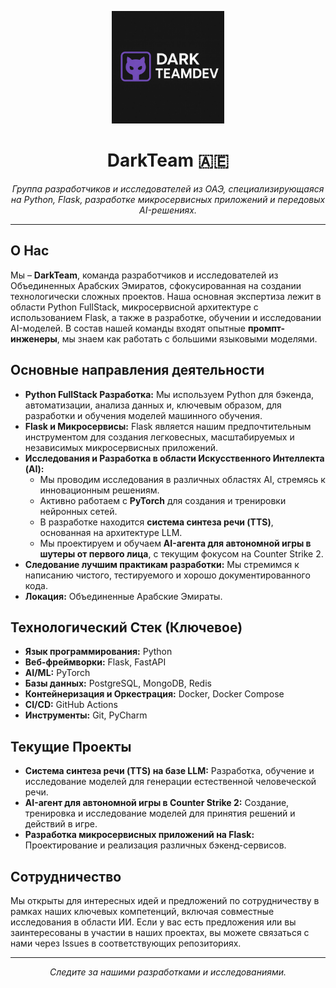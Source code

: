 <p align="center">
  <img src="./DarkTeamLogo.jpg" alt="DarkTeam Logo" width="180"/>
</p>

<h1 align="center">DarkTeam 🇦🇪</h1>

<p align="center">
  <em>Группа разработчиков и исследователей из ОАЭ, специализирующаяся на Python, Flask, разработке микросервисных приложений и передовых AI-решениях.</em>
</p>

---

## О Нас

Мы – **DarkTeam**, команда разработчиков и исследователей из Объединенных Арабских Эмиратов, сфокусированная на создании технологически сложных проектов. Наша основная экспертиза лежит в области Python FullStack, микросервисной архитектуре с использованием Flask, а также в разработке, обучении и исследовании AI-моделей. В состав нашей команды входят опытные **промпт-инженеры**, мы знаем как работать с большими языковыми моделями.

## Основные направления деятельности

*   **Python FullStack Разработка:** Мы используем Python для бэкенда, автоматизации, анализа данных и, ключевым образом, для разработки и обучения моделей машинного обучения.
*   **Flask и Микросервисы:** Flask является нашим предпочтительным инструментом для создания легковесных, масштабируемых и независимых микросервисных приложений.
*   **Исследования и Разработка в области Искусственного Интеллекта (AI):**
    *   Мы проводим исследования в различных областях AI, стремясь к инновационным решениям.
    *   Активно работаем с **PyTorch** для создания и тренировки нейронных сетей.
    *   В разработке находится **система синтеза речи (TTS)**, основанная на архитектуре LLM.
    *   Мы проектируем и обучаем **AI-агента для автономной игры в шутеры от первого лица**, с текущим фокусом на Counter Strike 2.
*   **Следование лучшим практикам разработки:** Мы стремимся к написанию чистого, тестируемого и хорошо документированного кода.
*   **Локация:** Объединенные Арабские Эмираты.

## Технологический Стек (Ключевое)

*   **Язык программирования:** Python
*   **Веб-фреймворки:** Flask, FastAPI
*   **AI/ML:** PyTorch
*   **Базы данных:** PostgreSQL, MongoDB, Redis
*   **Контейнеризация и Оркестрация:** Docker, Docker Compose
*   **CI/CD:** GitHub Actions
*   **Инструменты:** Git, PyCharm

## Текущие Проекты

*   **Система синтеза речи (TTS) на базе LLM:** Разработка, обучение и исследование моделей для генерации естественной человеческой речи.
*   **AI-агент для автономной игры в Counter Strike 2:** Создание, тренировка и исследование моделей для принятия решений и действий в игре.
*   **Разработка микросервисных приложений на Flask:** Проектирование и реализация различных бэкенд-сервисов.

## Сотрудничество

Мы открыты для интересных идей и предложений по сотрудничеству в рамках наших ключевых компетенций, включая совместные исследования в области ИИ. Если у вас есть предложения или вы заинтересованы в участии в наших проектах, вы можете связаться с нами через Issues в соответствующих репозиториях.

---

<p align="center">
  <em>Следите за нашими разработками и исследованиями.</em>
</p>
